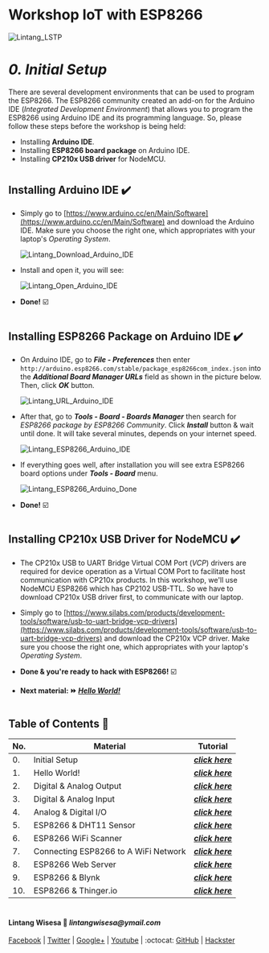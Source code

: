 # **Workshop IoT with ESP8266**

![Lintang_LSTP](https://3.bp.blogspot.com/-8QBGUwbf2FA/WvvQN_M9L4I/AAAAAAAAEHk/QGSQSxcFuioZCIhcIpBkBtdzK4JKbmJawCLcBGAs/s400/default.png)

# *__0. Initial Setup__*

  There are several development environments that can be used to program the ESP8266. The ESP8266 community created an add-on for the Arduino IDE (_Integrated Development Environment_) that allows you to program the ESP8266 using Arduino IDE and its programming language. So, please follow these steps before the workshop is being held:
  - Installing __Arduino IDE__.
  - Installing __ESP8266 board package__ on Arduino IDE.
  - Installing __CP210x USB driver__ for NodeMCU.

#

## **Installing Arduino IDE :heavy_check_mark:**

  - Simply go to [https://www.arduino.cc/en/Main/Software](https://www.arduino.cc/en/Main/Software) and download the Arduino IDE. Make sure you choose the right one, which appropriates with your laptop's _Operating System_.
  
    ![Lintang_Download_Arduino_IDE](https://4.bp.blogspot.com/-fpdi-XdPPWM/Wvzi_zday9I/AAAAAAAAEI0/T4ZnaTQ9h_kpatuTXBheiH3qWTwaxwrlgCLcBGAs/s640/z1.png)
  
  - Install and open it, you will see:

    ![Lintang_Open_Arduino_IDE](https://1.bp.blogspot.com/-KE7fmp4abDc/Wvzi_6Ys6gI/AAAAAAAAEI4/DZ8Gv52z1uME2-Dtuy2XLtdvxfhnFZpDwCLcBGAs/s640/z2.png)

  - __Done!__ :ballot_box_with_check:

#

## **Installing ESP8266 Package on Arduino IDE :heavy_check_mark:**

  - On Arduino IDE, go to **_File - Preferences_** then enter ```http://arduino.esp8266.com/stable/package_esp8266com_index.json``` into the _**Additional Board Manager URLs**_ field as shown in the picture below. Then, click **_OK_** button.  

    ![Lintang_URL_Arduino_IDE](https://2.bp.blogspot.com/-wl6eR6rHvlo/Wv0gt-uuSkI/AAAAAAAAEJI/2KnkbEz0Th4Zc0K3dl3TTDf8oSypObamwCLcBGAs/s640/z3.png)

  - After that, go to **_Tools - Board - Boards Manager_** then search for _ESP8266 package by ESP8266 Community_. Click __*Install*__ button & wait until done. It will take several minutes, depends on your internet speed.

    ![Lintang_ESP8266_Arduino_IDE](https://4.bp.blogspot.com/-1-vEy4i7QnE/Wv0gv24Qg0I/AAAAAAAAEJM/kuxF_7XM2JsKsmO2ChN_ZL75qmWLpMbhACLcBGAs/s640/z4.png)
  
  - If everything goes well, after installation you will see extra ESP8266 board options under __*Tools - Board*__ menu.
  
    ![Lintang_ESP8266_Arduino_Done](https://3.bp.blogspot.com/-kx3Er6qiSzA/Wv0kZWTjd9I/AAAAAAAAEJc/Qx6j0F3pQqUIuODRObD1j7KHwP6qp3lDwCLcBGAs/s640/z5.png)

  - __Done!__ :ballot_box_with_check:

#

## **Installing CP210x USB Driver for NodeMCU :heavy_check_mark:**

  - The CP210x USB to UART Bridge Virtual COM Port (_VCP_) drivers are required for device operation as a Virtual COM Port to facilitate host communication with CP210x products. In this workshop, we'll use NodeMCU ESP8266 which has CP2102 USB-TTL. So we have to download CP210x USB driver first, to communicate with our laptop.

  - Simply go to [https://www.silabs.com/products/development-tools/software/usb-to-uart-bridge-vcp-drivers](https://www.silabs.com/products/development-tools/software/usb-to-uart-bridge-vcp-drivers) and download the CP210x VCP driver. Make sure you choose the right one, which appropriates with your laptop's _Operating System_.

  - __Done & you're ready to hack with ESP8266!__ :ballot_box_with_check:

  - __Next material: :fast_forward: *[Hello World!](https://github.com/LintangWisesa/LSTP-Workshop-IoT-ESP8266/tree/master/1_Hello_World)*__ 

#

## **Table of Contents :memo:**

  No.|Material|Tutorial
  -----|-----|-----
  0.|Initial Setup|*__[click here](https://github.com/LintangWisesa/LSTP-Workshop-IoT-ESP8266/tree/master/0_Setup)__*
  1.|Hello World!|_**[click here](https://github.com/LintangWisesa/LSTP-Workshop-IoT-ESP8266/tree/master/1_Hello_World)**_
  2.|Digital & Analog Output|_**[click here](https://github.com/LintangWisesa/LSTP-Workshop-IoT-ESP8266/tree/master/2_Digital_Analog_Output)**_
  3.|Digital & Analog Input|_**[click here](https://github.com/LintangWisesa/LSTP-Workshop-IoT-ESP8266/tree/master/3_Digital_Analog_Input)**_
  4.|Analog & Digital I/O|_**[click here]()**_
  5.|ESP8266 & DHT11 Sensor|_**[click here]()**_
  6.|ESP8266 WiFi Scanner|_**[click here]()**_
  7.|Connecting ESP8266 to A WiFi Network|_**[click here]()**_
  8.|ESP8266 Web Server|_**[click here]()**_
  9.|ESP8266 & Blynk|_**[click here]()**_
  10.|ESP8266 & Thinger.io|_**[click here]()**_

#

#### Lintang Wisesa :love_letter: _lintangwisesa@ymail.com_

[Facebook](https://www.facebook.com/lintangbagus) | 
[Twitter](https://twitter.com/Lintang_Wisesa) |
[Google+](https://plus.google.com/u/0/+LintangWisesa1) |
[Youtube](https://www.youtube.com/user/lintangbagus) | 
:octocat: [GitHub](https://github.com/LintangWisesa) |
[Hackster](https://www.hackster.io/lintangwisesa)
